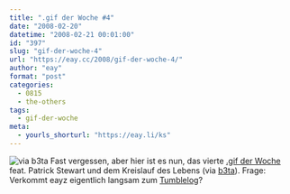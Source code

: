 ```yaml
---
title: ".gif der Woche #4"
date: "2008-02-20"
datetime: "2008-02-21 00:01:00"
id: "397"
slug: "gif-der-woche-4"
url: "https://eay.cc/2008/gif-der-woche-4/"
author: "eay"
format: "post"
categories:
  - 0815
  - the-others
tags:
  - gif-der-woche
meta:
  - yourls_shorturl: "https://eay.li/ks"
---
```


![](/uploads/2008/babylife.gif "via b3ta") Fast vergessen, aber hier ist es nun, das vierte [.gif der Woche](//eay.cc/tag/gif-der-woche/) feat. Patrick Stewart und dem Kreislauf des Lebens (via [b3ta](http://b3ta.com/)). Frage: Verkommt eayz eigentlich langsam zum [Tumblelog](http://en.wikipedia.org/wiki/Tumblelog)?
